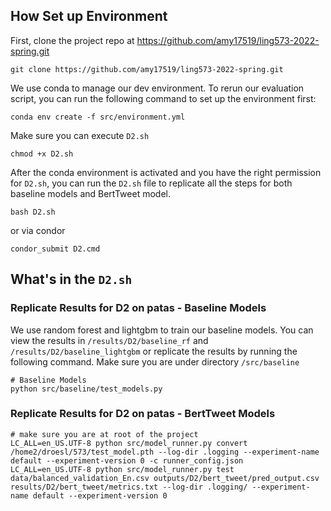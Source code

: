 ## How Set up Environment

First, clone the project repo at https://github.com/amy17519/ling573-2022-spring.git

```
git clone https://github.com/amy17519/ling573-2022-spring.git
```

We use conda to manage our dev environment. To rerun our evaluation script, you can run the following command to set up the environment first:

```
conda env create -f src/environment.yml
```

Make sure you can execute `D2.sh`

```
chmod +x D2.sh
```

After the conda environment is activated and you have the right permission for `D2.sh`, you can run the `D2.sh` file to replicate all the steps for both baseline models and BertTweet model.

```
bash D2.sh
```

or via condor

```
condor_submit D2.cmd
```


## What's in the `D2.sh`

### Replicate Results for D2 on patas - Baseline Models

We use random forest and lightgbm to train our baseline models. You can view the results in `/results/D2/baseline_rf` and `/results/D2/baseline_lightgbm` or replicate the results by running the following command. Make sure you are under directory `/src/baseline`

```
# Baseline Models
python src/baseline/test_models.py
```

### Replicate Results for D2 on patas - BertTweet Models

```
# make sure you are at root of the project
LC_ALL=en_US.UTF-8 python src/model_runner.py convert /home2/droesl/573/test_model.pth --log-dir .logging --experiment-name default --experiment-version 0 -c runner_config.json
LC_ALL=en_US.UTF-8 python src/model_runner.py test data/balanced_validation_En.csv outputs/D2/bert_tweet/pred_output.csv results/D2/bert_tweet/metrics.txt --log-dir .logging/ --experiment-name default --experiment-version 0
```
